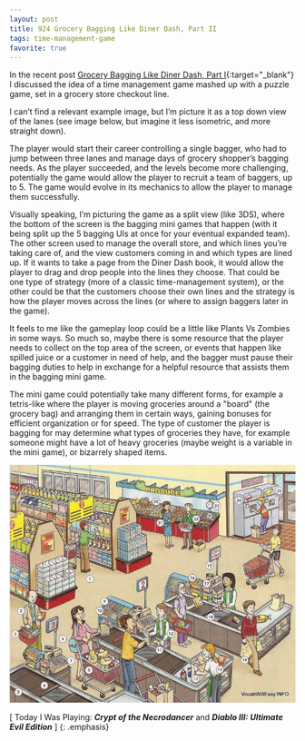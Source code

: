 ```yaml
---
layout: post
title: 924 Grocery Bagging Like Diner Dash, Part II
tags: time-management-game
favorite: true
---
```

In the recent post [Grocery Bagging Like Diner Dash, Part I](http://www.foster-douglas.com/games/918-grocery-bagging-like-diner-dash-part-i/){:target="_blank"} I discussed the idea of a time management game mashed up with a puzzle game, set in a grocery store checkout line.

I can’t find a relevant example image, but I’m picture it as a top down view of the lanes (see image below, but imagine it less isometric, and more straight down).

The player would start their career controlling a single bagger, who had to jump between three lanes and manage days of grocery shopper’s bagging needs. As the player succeeded, and the levels become more challenging, potentially the game would allow the player to recruit a team of baggers, up to 5. The game would evolve in its mechanics to allow the player to manage them successfully.

Visually speaking, I’m picturing the game as a split view (like 3DS), where the bottom of the screen is the bagging mini games that happen (with it being split up the 5 bagging UIs at once for your eventual expanded team). The other screen used to manage the overall store, and which lines you’re taking care of, and the view customers coming in and which types are lined up. If it wants to take a page from the Diner Dash book, it would allow the player to drag and drop people into the lines they choose. That could be one type of strategy (more of a classic time-management system), or the other could be that the customers choose their own lines and the strategy is how the player moves across the lines (or where to assign baggers later in the game).

It feels to me like the gameplay loop could be a little like Plants Vs Zombies in some ways. So much so, maybe there is some resource that the player needs to collect on the top area of the screen, or events that happen like spilled juice or a customer in need of help, and the bagger must pause their bagging duties to help in exchange for a helpful resource that assists them in the bagging mini game.

The mini game could potentially take many different forms, for example a tetris-like where the player is moving groceries around a "board" (the grocery bag) and arranging them in certain ways, gaining bonuses for efficient organization or for speed. The type of customer the player is bagging for may determine what types of groceries they have, for example someone might have a lot of heavy groceries (maybe weight is a variable in the mini game), or bizarrely shaped items.

![grocery](/img/games/924_Grocery_Bagging_Like_Diner_Dash_Part_II.jpg "grocery")

[ Today I Was Playing: ***Crypt of the Necrodancer*** and ***Diablo III: Ultimate Evil Edition*** ]
{: .emphasis}
